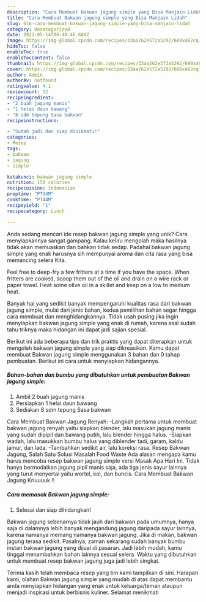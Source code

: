 ```yaml
---
description: "Cara Membuat Bakwan jagung simple yang Bisa Manjain Lidah"
title: "Cara Membuat Bakwan jagung simple yang Bisa Manjain Lidah"
slug: 616-cara-membuat-bakwan-jagung-simple-yang-bisa-manjain-lidah
category: Uncategorized
date: 2022-05-14T06:40:46.680Z
image: https://img-global.cpcdn.com/recipes/33aa262e572a5292/680x482cq70/bakwan-jagung-simple-foto-resep-utama.jpg
hideToc: false
enableToc: true
enableTocContent: false
thumbnail: https://img-global.cpcdn.com/recipes/33aa262e572a5292/680x482cq70/bakwan-jagung-simple-foto-resep-utama.jpg
cover: https://img-global.cpcdn.com/recipes/33aa262e572a5292/680x482cq70/bakwan-jagung-simple-foto-resep-utama.jpg
author: Admin
authorAv: notfound
ratingvalue: 4.1
reviewcount: 12
recipeingredient:
- "2 buah jagung manis"
- "1 helai daun bawang"
- "8 sdm tepung Sasa bakwan"
recipeinstructions:

- "Sudah jadi dan siap dinikmati!"
categories:
- Resep
tags:
- bakwan
- jagung
- simple

katakunci: bakwan jagung simple 
nutrition: 158 calories
recipecuisine: Indonesian
preptime: "PT34M"
cooktime: "PT44M"
recipeyield: "1"
recipecategory: Lunch

---
```





Anda sedang mencari ide resep bakwan jagung simple yang unik? Cara menyiapkannya sangat gampang. Kalau keliru mengolah maka hasilnya tidak akan memuaskan dan bahkan tidak sedap. Padahal bakwan jagung simple yang enak harusnya sih mempunyai aroma dan cita rasa yang bisa memancing selera Kita.





Feel free to deep-fry a few fritters at a time if you have the space. When fritters are cooked, scoop them out of the oil and drain on a wire rack or paper towel. Heat some olive oil in a skillet and keep on a low to medium heat.

Banyak hal yang sedikit banyak mempengaruhi kualitas rasa dari bakwan jagung simple, mulai dari jenis bahan, kedua pemilihan bahan segar hingga cara membuat dan menghidangkannya. Tidak usah pusing jika ingin menyiapkan bakwan jagung simple yang enak di rumah, karena asal sudah tahu triknya maka hidangan ini dapat jadi sajian spesial.






Berikut ini ada beberapa tips dan trik praktis yang dapat diterapkan untuk mengolah bakwan jagung simple yang siap dikreasikan. Kamu dapat membuat Bakwan jagung simple menggunakan 3 bahan dan 0 tahap pembuatan. Berikut ini cara untuk menyiapkan hidangannya.

<!--inarticleads1-->

##### Bahan-bahan dan bumbu yang dibutuhkan untuk pembuatan Bakwan jagung simple:

1. Ambil 2 buah jagung manis
1. Persiapkan 1 helai daun bawang
1. Sediakan 8 sdm tepung Sasa bakwan


Cara Membuat Bakwan Jagung Renyah: -Langkah pertama untuk membuat bakwan jagung renyah yaitu siapkan blender, lalu masukan jagung manis yang sudah dipipil dan bawang putih, lalu blender hingga halus. -Siapkan wadah, lalu masukkan bumbu halus yang diblender tadi, garam, kaldu jamur, dan lada. -Tambahkan sedikit air, lalu koreksi rasa. Resep Bakwan Jagung, Salah Satu Solusi Masalah Food Waste Ada alasan mengapa kamu harus mencoba resep bakwan jagung simple versi Masak Apa Hari Ini. Tidak hanya bermodalkan jagung pipil manis saja, ada tiga jenis sayur lainnya yang turut menyertai yaitu wortel, kol, dan buncis. Cara Membuat Bakwan Jagung Kriuuuuk !! 

<!--inarticleads2-->

##### Cara memasak Bakwan jagung simple:


1. Selesai dan siap dihidangkan!

Bakwan jagung sebenarnya tidak jauh dari bakwan pada umumnya, hanya saja di dalamnya lebih banyak mengandung jagung daripada sayur lainnya, karena namanya memang namanya bakwan jagung. Jika di makan, bakwan jagung terasa sedikit. Pasalnya, zaman sekarang sudah banyak bumbu instan bakwan jagung yang dijual di pasaran. Jadi lebih mudah, kamu tinggal menambahkan bahan lainnya sesuai selera. Waktu yang dibutuhkan untuk membuat resep bakwan jagung juga jadi lebih singkat. 

Terima kasih telah membaca resep yang tim kami tampilkan di sini. Harapan kami, olahan Bakwan jagung simple yang mudah di atas dapat membantu anda menyiapkan hidangan yang enak untuk keluarga/teman ataupun menjadi inspirasi untuk berbisnis kuliner. Selamat menikmati

